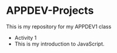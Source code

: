 # APPDEV-Projects
This is my repository for my APPDEV1 class

- Activity 1
- This is my introduction to JavaScript.
